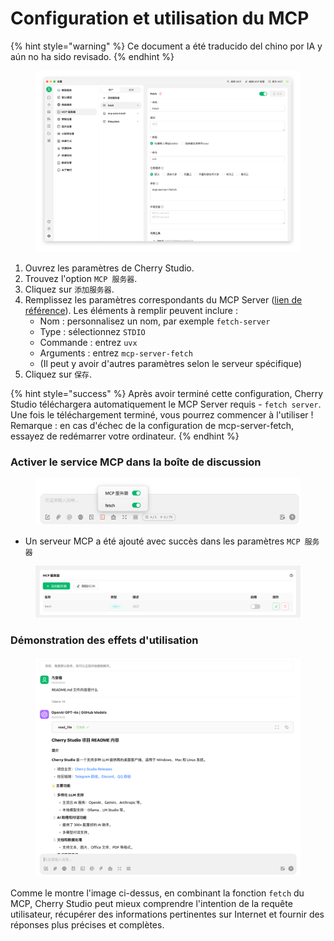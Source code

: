 # Configuration et utilisation du MCP


{% hint style="warning" %}
Ce document a été traducido del chino por IA y aún no ha sido revisado.
{% endhint %}




<figure><img src="../../.gitbook/assets/image (8) (1).png" alt=""><figcaption></figcaption></figure>

1.  Ouvrez les paramètres de Cherry Studio.
2.  Trouvez l'option `MCP 服务器`.
3.  Cliquez sur `添加服务器`.
4.  Remplissez les paramètres correspondants du MCP Server ([lien de référence](https://github.com/modelcontextprotocol/servers/tree/main/src/fetch)). Les éléments à remplir peuvent inclure :
    *   Nom : personnalisez un nom, par exemple `fetch-server`
    *   Type : sélectionnez `STDIO`
    *   Commande : entrez `uvx`
    *   Arguments : entrez `mcp-server-fetch`
    *   (Il peut y avoir d'autres paramètres selon le serveur spécifique)
5.  Cliquez sur `保存`.

{% hint style="success" %}
Après avoir terminé cette configuration, Cherry Studio téléchargera automatiquement le MCP Server requis - `fetch server`. Une fois le téléchargement terminé, vous pourrez commencer à l'utiliser ! Remarque : en cas d'échec de la configuration de mcp-server-fetch, essayez de redémarrer votre ordinateur.
{% endhint %}

### Activer le service MCP dans la boîte de discussion

<figure><img src="../../.gitbook/assets/MCP-输入框按钮示例.png" alt=""><figcaption></figcaption></figure>

*   Un serveur MCP a été ajouté avec succès dans les paramètres `MCP 服务器`

<figure><img src="../../.gitbook/assets/MCP服务器示例.png" alt=""><figcaption></figcaption></figure>

### **Démonstration des effets d'utilisation**

<figure><img src="../../.gitbook/assets/image (1) (1) (1) (1).png" alt=""><figcaption></figcaption></figure>

Comme le montre l'image ci-dessus, en combinant la fonction `fetch` du MCP, Cherry Studio peut mieux comprendre l'intention de la requête utilisateur, récupérer des informations pertinentes sur Internet et fournir des réponses plus précises et complètes.